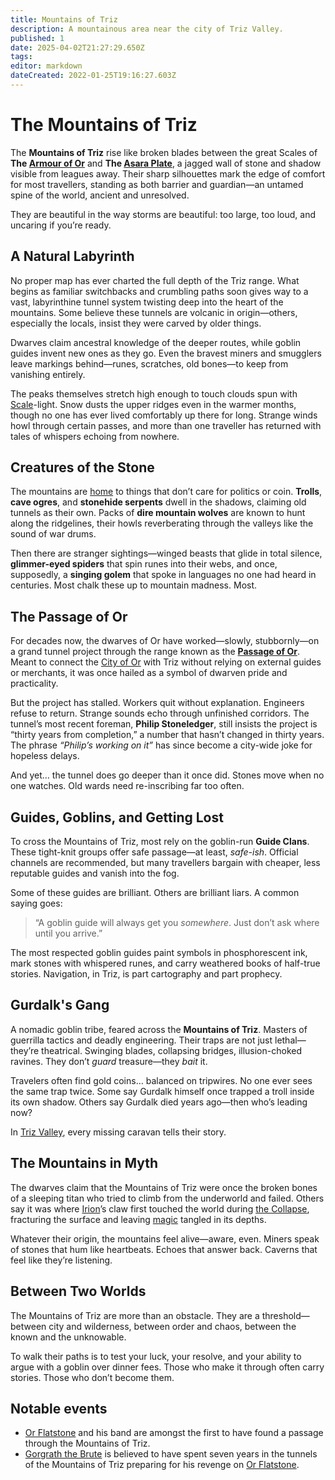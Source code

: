 ```yaml
---
title: Mountains of Triz
description: A mountainous area near the city of Triz Valley.
published: 1
date: 2025-04-02T21:27:29.650Z
tags: 
editor: markdown
dateCreated: 2022-01-25T19:16:27.603Z
---
```


# The Mountains of Triz

The **Mountains of Triz** rise like broken blades between the great Scales of **The [Armour of Or](/location/scale/armour-of-or.md)** and **The [Asara Plate](/location/scale/asara-plate.md)**, a jagged wall of stone and shadow visible from leagues away. Their sharp silhouettes mark the edge of comfort for most travellers, standing as both barrier and guardian—an untamed spine of the world, ancient and unresolved.

They are beautiful in the way storms are beautiful: too large, too loud, and uncaring if you’re ready.

## A Natural Labyrinth

No proper map has ever charted the full depth of the Triz range. What begins as familiar switchbacks and crumbling paths soon gives way to a vast, labyrinthine tunnel system twisting deep into the heart of the mountains. Some believe these tunnels are volcanic in origin—others, especially the locals, insist they were carved by older things.

Dwarves claim ancestral knowledge of the deeper routes, while goblin guides invent new ones as they go. Even the bravest miners and smugglers leave markings behind—runes, scratches, old bones—to keep from vanishing entirely.

The peaks themselves stretch high enough to touch clouds spun with [Scale](/location/scale.md)-light. Snow dusts the upper ridges even in the warmer months, though no one has ever lived comfortably up there for long. Strange winds howl through certain passes, and more than one traveller has returned with tales of whispers echoing from nowhere.

## Creatures of the Stone

The mountains are [home](/home.md) to things that don’t care for politics or coin. **Trolls**, **cave ogres**, and **stonehide serpents** dwell in the shadows, claiming old tunnels as their own. Packs of **dire mountain wolves** are known to hunt along the ridgelines, their howls reverberating through the valleys like the sound of war drums.

Then there are stranger sightings—winged beasts that glide in total silence, **glimmer-eyed spiders** that spin runes into their webs, and once, supposedly, a **singing golem** that spoke in languages no one had heard in centuries. Most chalk these up to mountain madness. Most.

## The Passage of Or

For decades now, the dwarves of Or have worked—slowly, stubbornly—on a grand tunnel project through the range known as the **[Passage of Or](/location/settlement/city/city-of-or/district/passage-of-or.md)**. Meant to connect the [City of Or](/location/settlement/city/city-of-or.md) with Triz without relying on external guides or merchants, it was once hailed as a symbol of dwarven pride and practicality.

But the project has stalled. Workers quit without explanation. Engineers refuse to return. Strange sounds echo through unfinished corridors. The tunnel’s most recent foreman, **Philip Stoneledger**, still insists the project is “thirty years from completion,” a number that hasn’t changed in thirty years. The phrase *“Philip’s working on it”* has since become a city-wide joke for hopeless delays.

And yet… the tunnel does go deeper than it once did. Stones move when no one watches. Old wards need re-inscribing far too often.

## Guides, Goblins, and Getting Lost

To cross the Mountains of Triz, most rely on the goblin-run **Guide Clans**. These tight-knit groups offer safe passage—at least, *safe-ish*. Official channels are recommended, but many travellers bargain with cheaper, less reputable guides and vanish into the fog.

Some of these guides are brilliant. Others are brilliant liars. A common saying goes:
> “A goblin guide will always get you *somewhere*. Just don’t ask where until you arrive.”

The most respected goblin guides paint symbols in phosphorescent ink, mark stones with whispered runes, and carry weathered books of half-true stories. Navigation, in Triz, is part cartography and part prophecy.

## Gurdalk's Gang
A nomadic goblin tribe, feared across the **Mountains of Triz**. Masters of guerrilla tactics and deadly engineering. Their traps are not just lethal—they’re theatrical. Swinging blades, collapsing bridges, illusion-choked ravines. They don’t *guard* treasure—they *bait* it.

Travelers often find gold coins… balanced on tripwires. No one ever sees the same trap twice. Some say Gurdalk himself once trapped a troll inside its own shadow. Others say Gurdalk died years ago—then who’s leading now?  

In [Triz Valley](/location/settlement/city/triz-valley.md), every missing caravan tells their story.

## The Mountains in Myth

The dwarves claim that the Mountains of Triz were once the broken bones of a sleeping titan who tried to climb from the underworld and failed. Others say it was where [Irion](/being/deity/irion.md)’s claw first touched the world during [the Collapse](/structure/chronological/event/the-collapse.md), fracturing the surface and leaving [magic](/structure/mechanic/magic.md) tangled in its depths.

Whatever their origin, the mountains feel alive—aware, even. Miners speak of stones that hum like heartbeats. Echoes that answer back. Caverns that feel like they’re listening.

## Between Two Worlds

The Mountains of Triz are more than an obstacle. They are a threshold—between city and wilderness, between order and chaos, between the known and the unknowable.

To walk their paths is to test your luck, your resolve, and your ability to argue with a goblin over dinner fees.
Those who make it through often carry stories. Those who don’t become them.


## Notable events
- [Or Flatstone](/location/settlement/city/city-of-or/local/or-flatstone.md) and his band are amongst the first to have found a passage through the Mountains of Triz.
- [Gorgrath the Brute](/location/settlement/city/city-of-or/local/gorgrath-the-brute.md) is believed to have spent seven years in the tunnels of the Mountains of Triz preparing for his revenge on [Or Flatstone](/location/settlement/city/city-of-or/local/or-flatstone.md).
